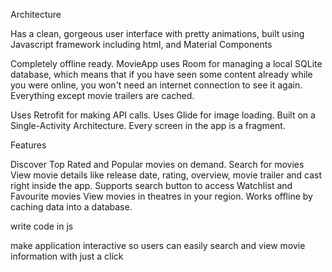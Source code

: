 Architecture

Has a clean, gorgeous user interface with pretty animations, built using Javascript framework including html, and Material Components 

Completely offline ready. MovieApp uses Room for managing a local SQLite database, which means that if you have seen some content already while you were online, you won't need an internet connection to see it again. Everything except movie trailers are cached.

Uses Retrofit for making API calls.
Uses Glide for image loading.
Built on a Single-Activity Architecture. Every screen in the app is a fragment.


Features

Discover Top Rated and Popular movies on demand.
Search for movies
View movie details like release date, rating, overview, movie trailer and cast right inside the app.
Supports search button to access Watchlist and Favourite movies
View movies in theatres in your region.
Works offline by caching data into a database.

write code in js

make application interactive so users can easily search and view movie information with just a click
